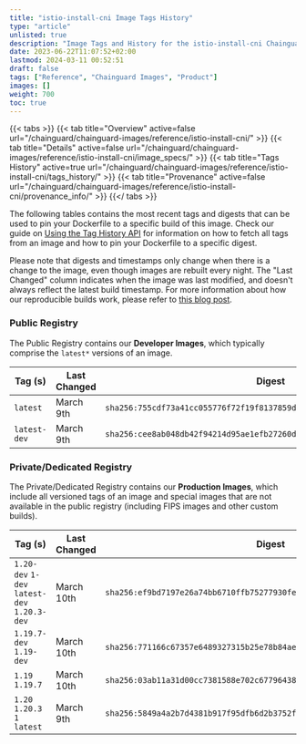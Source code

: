 ```yaml
---
title: "istio-install-cni Image Tags History"
type: "article"
unlisted: true
description: "Image Tags and History for the istio-install-cni Chainguard Image"
date: 2023-06-22T11:07:52+02:00
lastmod: 2024-03-11 00:52:51
draft: false
tags: ["Reference", "Chainguard Images", "Product"]
images: []
weight: 700
toc: true
---
```


{{< tabs >}}
{{< tab title="Overview" active=false url="/chainguard/chainguard-images/reference/istio-install-cni/" >}}
{{< tab title="Details" active=false url="/chainguard/chainguard-images/reference/istio-install-cni/image_specs/" >}}
{{< tab title="Tags History" active=true url="/chainguard/chainguard-images/reference/istio-install-cni/tags_history/" >}}
{{< tab title="Provenance" active=false url="/chainguard/chainguard-images/reference/istio-install-cni/provenance_info/" >}}
{{</ tabs >}}

The following tables contains the most recent tags and digests that can be used to pin your Dockerfile to a specific build of this image. Check our guide on [Using the Tag History API](/chainguard/chainguard-images/using-the-tag-history-api/) for information on how to fetch all tags from an image and how to pin your Dockerfile to a specific digest.

Please note that digests and timestamps only change when there is a change to the image, even though images are rebuilt every night. The "Last Changed" column indicates when the image was last modified, and doesn't always reflect the latest build timestamp. For more information about how our reproducible builds work, please refer to [this blog post](https://www.chainguard.dev/unchained/reproducing-chainguards-reproducible-image-builds).

### Public Registry
The Public Registry contains our **Developer Images**, which typically comprise the `latest*` versions of an image.

| Tag (s)       | Last Changed | Digest                                                                    |
|---------------|--------------|---------------------------------------------------------------------------|
|  `latest`     | March 9th    | `sha256:755cdf73a41cc055776f72f19f8137859d6226a530677b617e084b8c8cd0b328` |
|  `latest-dev` | March 9th    | `sha256:cee8ab048db42f94214d95ae1efb27260de55b4aeb2de334754c6a8b25556578` |


### Private/Dedicated Registry
The Private/Dedicated Registry contains our **Production Images**, which include all versioned tags of an image and special images that are not available in the public registry (including FIPS images and other custom builds).

| Tag (s)                                       | Last Changed | Digest                                                                    |
|-----------------------------------------------|--------------|---------------------------------------------------------------------------|
|  `1.20-dev` `1-dev` `latest-dev` `1.20.3-dev` | March 10th   | `sha256:ef9bd7197e26a74bb6710ffb75277930fe3e427e3fabfb9408505fcab212ed5e` |
|  `1.19.7-dev` `1.19-dev`                      | March 10th   | `sha256:771166c67357e6489327315b25e78b84aed8a95c41e6950f9f4a897c740abc9e` |
|  `1.19` `1.19.7`                              | March 10th   | `sha256:03ab11a31d00cc7381588e702c677964388771f31465201297c5032d227d416f` |
|  `1.20` `1.20.3` `1` `latest`                 | March 9th    | `sha256:5849a4a2b7d4381b917f95dfb6d2b3752f3e5468817661d67d645f3eb9bcc036` |

